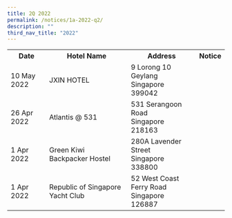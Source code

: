 ```yaml
---
title: 2Q 2022
permalink: /notices/1a-2022-q2/
description: ""
third_nav_title: "2022"
---
```

<table>
   <tr>
    <th>Date</th>
    <th>Hotel Name</th>
    <th>Address</th>
    <th>Notice</th>
  </tr>
	<tr>
		<td>10 May 2022</td>
		<td>JXIN HOTEL</td>
		<td>9 Lorong 10 Geylang<br>Singapore 399042</td>
		<td><a href="/files/JXIN HOTEL.pdf"></a></td>
	</tr>
	<tr>
		<td>26 Apr 2022</td>
		<td>Atlantis @ 531</td>
		<td>531 Serangoon Road<br>Singapore 218163</td>
		<td><a href="/files/Atlantis at 531.pdf"></a></td>
	</tr>
	<tr>
		<td>1 Apr 2022</td>
		<td>Green Kiwi Backpacker Hostel</td>
		<td>280A Lavender Street<br>Singapore 338800</td>
		<td><a href="/files/Green Kiwi Backpacker Hostel.pdf"></a></td>
	</tr>
	<tr>
		<td>1 Apr 2022</td>
		<td>Republic of Singapore Yacht Club</td>
		<td>52 West Coast Ferry Road<br>Singapore 126887</td>
		<td><a href="/files/Republic of Singapore Yacht Club.pdf"></a></td>
	</tr>